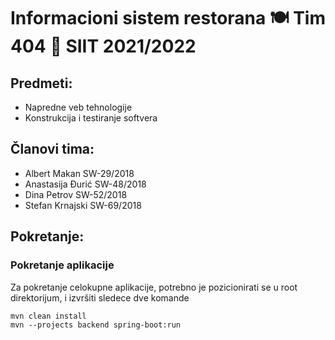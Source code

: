 # Informacioni sistem restorana 🍽 Tim 404 🍔 SIIT 2021/2022

## Predmeti:
- Napredne veb tehnologije 
- Konstrukcija i testiranje softvera

## Članovi tima:
- Albert Makan SW-29/2018
- Anastasija Đurić SW-48/2018
- Dina Petrov SW-52/2018
- Stefan Krnajski SW-69/2018

## Pokretanje:

### Pokretanje aplikacije
Za pokretanje celokupne aplikacije, potrebno je pozicionirati se u root direktorijum, i izvršiti sledece dve komande
```
mvn clean install
mvn --projects backend spring-boot:run
```
